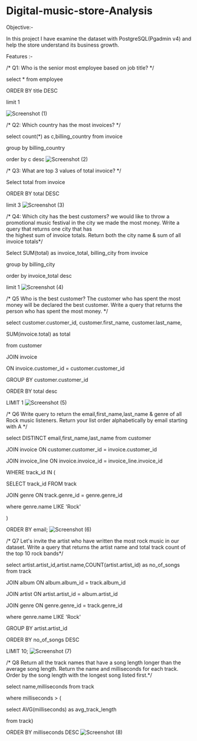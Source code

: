# Digital-music-store-Analysis

Objective:-

In this project I have examine the dataset with PostgreSQL(Pgadmin v4) and help the store understand its business growth.

Features :-

/* Q1: Who is the senior most employee based on job title? */

select * from employee

ORDER BY title DESC

limit 1

![Screenshot (1)](https://user-images.githubusercontent.com/125815238/235422841-d5b204af-b869-4f98-b371-c94af9955be2.png)

/* Q2: Which country has the most invoices? */

select count(*) as c,billing_country from invoice

group by billing_country

order by c desc
![Screenshot (2)](https://user-images.githubusercontent.com/125815238/235423372-22b38add-9062-49f3-a862-11d67c3d4b44.png)

/* Q3: What are top 3 values of total invoice? */

Select total from invoice

ORDER BY total DESC

limit 3
![Screenshot (3)](https://user-images.githubusercontent.com/125815238/235424241-a4807b23-5d70-4138-bc20-ea4a0e1e2a2b.png)

/* Q4: Which city has the best customers? we would like
to throw a promotional music festival in the city we made
the most money. Write a query that returns one city that has  
the highest sum of invoice totals. Return both the city name 
& sum of all invoice totals*/

Select SUM(total) as invoice_total, billing_city from invoice

group by billing_city

order by invoice_total desc

limit 1
![Screenshot (4)](https://user-images.githubusercontent.com/125815238/235424454-546b86b6-430b-426a-a9d2-3eb3a82cd349.png)

/* Q5 Who is the best customer? The customer who has spent
the most money will be declared the best customer. Write a 
query that returns the person who has spent the most money. */

select customer.customer_id, customer.first_name, customer.last_name,

SUM(invoice.total) as total

from customer

JOIN invoice 

ON invoice.customer_id = customer.customer_id

GROUP BY customer.customer_id

ORDER BY total desc

LIMIT 1
![Screenshot (5)](https://user-images.githubusercontent.com/125815238/235424732-4e747d5f-620a-4a66-b62e-2108c6516e0c.png)

/* Q6 Write query to return the email,first_name,last_name & genre of all 
Rock music listeners. Return your list order alphabetically by email 
starting with A */

select DISTINCT email,first_name,last_name from customer 

JOIN invoice ON customer.customer_id = invoice.customer_id

JOIN invoice_line ON invoice.invoice_id = invoice_line.invoice_id 

WHERE track_id IN
(

SELECT track_id FROM track
  
  JOIN genre ON track.genre_id = genre.genre_id
  
  where genre.name LIKE 'Rock'

)

ORDER BY email;
![Screenshot (6)](https://user-images.githubusercontent.com/125815238/235425334-cd6053f1-c798-4d5e-8c54-4af27cac7cef.png)

/* Q7 Let's invite the artist who have written the most rock music in our
dataset. Write a query that returns the artist name and total track count 
of the top 10 rock bands*/

select artist.artist_id,artist.name,COUNT(artist.artist_id) as no_of_songs
from track

JOIN album ON album.album_id = track.album_id 

JOIN artist ON artist.artist_id = album.artist_id

JOIN genre ON genre.genre_id = track.genre_id

where genre.name LIKE 'Rock'

GROUP BY artist.artist_id

ORDER BY no_of_songs DESC

LIMIT 10;
![Screenshot (7)](https://user-images.githubusercontent.com/125815238/235425610-95d1a320-2b36-484a-9c0b-01361ad5e7a4.png)

/* Q8 Return all the track names that have a song length longer than the 
average song length. Return the name and milliseconds for each track. 
Order by the song length with the longest song listed first.*/

select name,milliseconds from track

where milliseconds > (

select AVG(milliseconds) as avg_track_length

from track)

ORDER BY milliseconds DESC
![Screenshot (8)](https://user-images.githubusercontent.com/125815238/235425783-1a17e024-db32-4dc1-9269-23da5eefc2fc.png)
